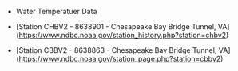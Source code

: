* Water Temperatuer Data

* [Station CHBV2 - 8638901 - Chesapeake Bay Bridge Tunnel, VA] (https://www.ndbc.noaa.gov/station_history.php?station=chbv2)

* [Station CBBV2 - 8638863 - Chesapeake Bay Bridge Tunnel, VA] (https://www.ndbc.noaa.gov/station_page.php?station=cbbv2)

